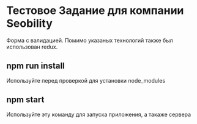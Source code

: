 # Тестовое Задание для компании Seobility

Форма с валидацией. Помимо указаных технологий также был использован redux.

## npm run install

Используйте перед проверкой для установки node_modules

## npm start

Используйте эту команду для запуска приложения, а такаже сервера
